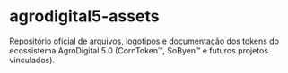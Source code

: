 # agrodigital5-assets
Repositório oficial de arquivos, logotipos e documentação dos tokens do ecossistema AgroDigital 5.0 (CornToken™, SoByen™ e futuros projetos vinculados).
